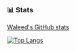 ### 📊 Stats

[Waleed's GitHub stats](https://github-readme-stats.vercel.app/api?username=WaleedButt2&show_icons=true&theme=radical)

[![Top Langs](https://github-readme-stats.vercel.app/api/top-langs/?username=WaleedButt2&layout=pie)](https://github.com/WaleedButt2/github-readme-stats)

